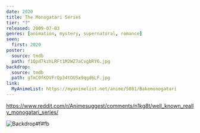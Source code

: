 ```yaml
---
date: 2020
title: The Monogatari Series
tier: "?"
released: 2009-07-03
genres: [animation, mystery, supernatural, romance]
seen:
  first: 2020
poster:
  source: tmdb
  path: f1Qpd7kzhLRFt1M2WZ7aCvgbRY6.jpg
backdrop:
  source: tmdb
  path: gTmCOfKDVFrQp34tOUSx9qgd6LF.jpg
link:
  MyAnimeList: https://myanimelist.net/anime/5081/Bakemonogatari
---
```


<https://www.reddit.com/r/Animesuggest/comments/n1kg8t/well_known_really_monogatari_series/>

![Backdrop#f#fb](https://www.themoviedb.org/t/p/original/jsK6AVtQ7ANFBWSN6MRjJZVRdzQ.jpg "Source: TMDB")
